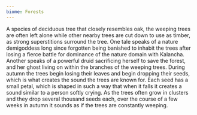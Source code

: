 ```yaml
---
biome: Forests
---
```

A species of deciduous tree that closely resembles oak, the weeping trees are often left alone while other nearby trees are cut down to use as timber, as strong superstitions surround the tree. One tale speaks of a nature demigoddess long since forgotten being banished to inhabit the trees after losing a fierce battle for dominance of the nature domain with Kalancha. Another speaks of a powerful druid sacrificing herself to save the forest, and her ghost living on within the branches of the weeping trees. During autumn the trees begin losing their leaves and begin dropping their seeds, which is what creates the sound the trees are known for. Each seed has a small petal, which is shaped in such a way that when it falls it creates a sound similar to a person softly crying. As the trees often grow in clusters and they drop several thousand seeds each, over the course of a few weeks in autumn it sounds as if the trees are constantly weeping. 

